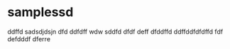 # samplessd
ddffd
sadsdjdsjn
dfd
ddfdff
wdw
sddfd
dfdf
deff
dfddffd
ddffddfdfdffd
fdf
defdddf
dferre
